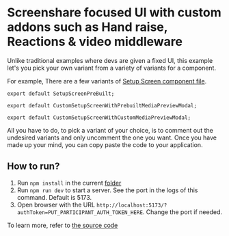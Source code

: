 # Screenshare focused UI with custom addons such as Hand raise, Reactions & video middleware

Unlike traditional examples where devs are given a fixed UI, this example let's you pick your own variant from a variety of variants for a component.

For example, There are a few variants of [Setup Screen component file](./src/components/setup-screen.tsx).

```tsx
export default SetupScreenPreBuilt;

export default CustomSetupScreenWithPrebuiltMediaPreviewModal;

export default CustomSetupScreenWithCustomMediaPreviewModal;
```

All you have to do, to pick a variant of your choice, is to comment out the undesired variants and only uncomment the one you want. Once you have made up your mind, you can copy paste the code to your application.

## How to run?

1. Run `npm install` in the current [folder](./)
2. Run `npm run dev` to start a server. See the port in the logs of this command. Default is 5173.
3. Open browser with the URL `http://localhost:5173/?authToken=PUT_PARTICIPANT_AUTH_TOKEN_HERE`. Change the port if needed.

To learn more, refer to [the source code](./src/App.tsx)
